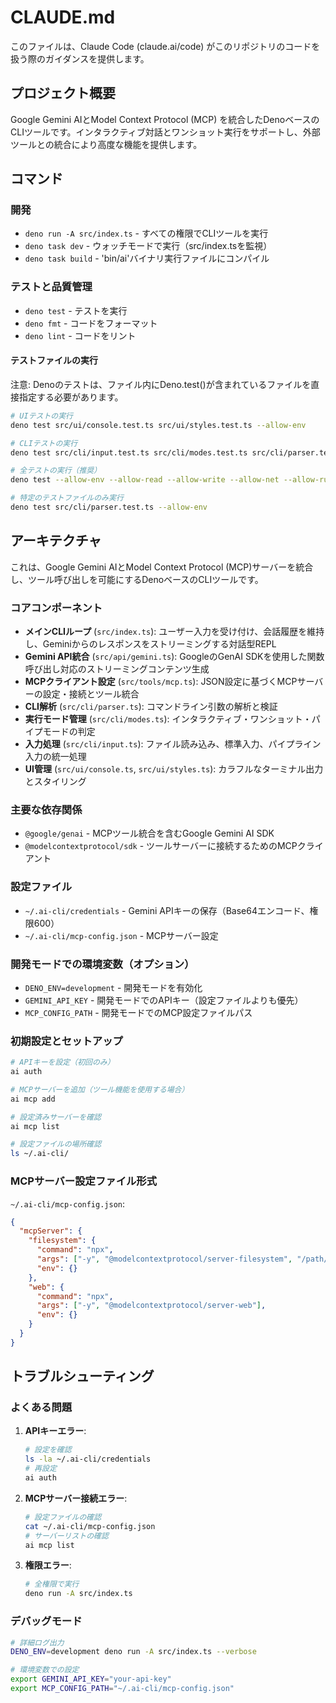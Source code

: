 # CLAUDE.md

このファイルは、Claude Code (claude.ai/code) がこのリポジトリのコードを扱う際のガイダンスを提供します。

## プロジェクト概要

Google Gemini AIとModel Context Protocol (MCP) を統合したDenoベースのCLIツールです。インタラクティブ対話とワンショット実行をサポートし、外部ツールとの統合により高度な機能を提供します。

## コマンド

### 開発

- `deno run -A src/index.ts` - すべての権限でCLIツールを実行
- `deno task dev` - ウォッチモードで実行（src/index.tsを監視）
- `deno task build` - 'bin/ai'バイナリ実行ファイルにコンパイル

### テストと品質管理

- `deno test` - テストを実行
- `deno fmt` - コードをフォーマット
- `deno lint` - コードをリント

#### テストファイルの実行

注意: Denoのテストは、ファイル内にDeno.test()が含まれているファイルを直接指定する必要があります。

```bash
# UIテストの実行
deno test src/ui/console.test.ts src/ui/styles.test.ts --allow-env

# CLIテストの実行  
deno test src/cli/input.test.ts src/cli/modes.test.ts src/cli/parser.test.ts --allow-env --allow-read

# 全テストの実行（推奨）
deno test --allow-env --allow-read --allow-write --allow-net --allow-run

# 特定のテストファイルのみ実行
deno test src/cli/parser.test.ts --allow-env
```

## アーキテクチャ

これは、Google Gemini AIとModel Context Protocol
(MCP)サーバーを統合し、ツール呼び出しを可能にするDenoベースのCLIツールです。

### コアコンポーネント

- **メインCLIループ** (`src/index.ts`): ユーザー入力を受け付け、会話履歴を維持し、Geminiからのレスポンスをストリーミングする対話型REPL
- **Gemini API統合** (`src/api/gemini.ts`): GoogleのGenAI SDKを使用した関数呼び出し対応のストリーミングコンテンツ生成
- **MCPクライアント設定** (`src/tools/mcp.ts`): JSON設定に基づくMCPサーバーの設定・接続とツール統合
- **CLI解析** (`src/cli/parser.ts`): コマンドライン引数の解析と検証
- **実行モード管理** (`src/cli/modes.ts`): インタラクティブ・ワンショット・パイプモードの判定
- **入力処理** (`src/cli/input.ts`): ファイル読み込み、標準入力、パイプライン入力の統一処理
- **UI管理** (`src/ui/console.ts`, `src/ui/styles.ts`): カラフルなターミナル出力とスタイリング

### 主要な依存関係

- `@google/genai` - MCPツール統合を含むGoogle Gemini AI SDK
- `@modelcontextprotocol/sdk` - ツールサーバーに接続するためのMCPクライアント

### 設定ファイル

- `~/.ai-cli/credentials` - Gemini APIキーの保存（Base64エンコード、権限600）
- `~/.ai-cli/mcp-config.json` - MCPサーバー設定

### 開発モードでの環境変数（オプション）

- `DENO_ENV=development` - 開発モードを有効化
- `GEMINI_API_KEY` - 開発モードでのAPIキー（設定ファイルよりも優先）
- `MCP_CONFIG_PATH` - 開発モードでのMCP設定ファイルパス

### 初期設定とセットアップ

```bash
# APIキーを設定（初回のみ）
ai auth

# MCPサーバーを追加（ツール機能を使用する場合）
ai mcp add

# 設定済みサーバーを確認
ai mcp list

# 設定ファイルの場所確認
ls ~/.ai-cli/
```

### MCPサーバー設定ファイル形式

`~/.ai-cli/mcp-config.json`:

```json
{
  "mcpServer": {
    "filesystem": {
      "command": "npx",
      "args": ["-y", "@modelcontextprotocol/server-filesystem", "/path/to/workspace"],
      "env": {}
    },
    "web": {
      "command": "npx",
      "args": ["-y", "@modelcontextprotocol/server-web"],
      "env": {}
    }
  }
}
```

## トラブルシューティング

### よくある問題

1. **APIキーエラー**:
   ```bash
   # 設定を確認
   ls -la ~/.ai-cli/credentials
   # 再設定
   ai auth
   ```

2. **MCPサーバー接続エラー**:
   ```bash
   # 設定ファイルの確認
   cat ~/.ai-cli/mcp-config.json
   # サーバーリストの確認
   ai mcp list
   ```

3. **権限エラー**:
   ```bash
   # 全権限で実行
   deno run -A src/index.ts
   ```

### デバッグモード

```bash
# 詳細ログ出力
DENO_ENV=development deno run -A src/index.ts --verbose

# 環境変数での設定
export GEMINI_API_KEY="your-api-key"
export MCP_CONFIG_PATH="~/.ai-cli/mcp-config.json"
```
